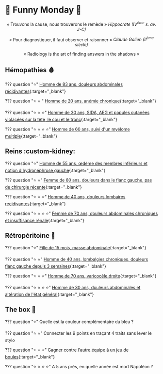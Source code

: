 # :tada: Funny Monday :partying_face:

<p style="text-align: center">« Trouvons la cause, nous trouverons le remède » <i>Hippocrate (IV<sup>ème</sup> s. av. J-C)</i></p>

<p style="text-align: center">« Pour diagnostiquer, il faut observer et raisonner » <i>Claude Galien (II<sup>ème</sup> siècle)</i></p>

<p style="text-align: center">« Radiology is the art of finding answers in the shadows »</p>


## Hémopathies :drop_of_blood:

??? question ":star:"
    [Homme de 83 ans, douleurs abdominales récidivantes](https://radiopaedia.org/cases/41299/studies/44119?lang=gb){:target="_blank"}

??? question ":star: :star: "
    [Homme de 20 ans, anémie chronique](https://radiopaedia.org/cases/36625/studies/38190?lang=gb){:target="_blank"}

??? question ":star: :star: :star:"
    [Homme de 30 ans, SIDA, AEG et papules cutanées violacées sur la tête, le cou et le tronc](https://radiopaedia.org/cases/85247/studies/100811?lang=gb){:target="_blank"}

??? question ":star: :star: :star: :star:"
    [Homme de 60 ans, suivi d'un myélome multiple](https://radiopaedia.org/cases/76178/studies/87715){:target="_blank"}


## Reins :custom-kidney:

??? question ":star:"
    [Homme de 55 ans, œdème des membres inférieurs et notion d'hydronéphrose gauche](https://radiopaedia.org/cases/185046/studies/147370){:target="_blank"}

??? question ":star: :star:"
    [Femme de 60 ans, douleurs dans le flanc gauche, pas de chirurgie récente](https://radiopaedia.org/play/54/entry/238641/case/58550/studies/65713?lang=gb){:target="_blank"}

??? question ":star: :star: :star:"
    [Homme de 40 ans, douleurs lombaires récidivantes](https://radiopaedia.org/cases/71488/studies/81833?lang=gb){:target="_blank"}

??? question ":star: :star: :star: :star:"
    [Femme de 70 ans, douleurs abdominales chroniques et insuffisance rénale](https://radiopaedia.org/play/54/entry/603/case/9931/studies/10496?lang=gb){:target="_blank"}


## Rétropéritoine :microscope:

??? question ":star:"
    [Fille de 15 mois, masse abdominale](https://radiopaedia.org/cases/9961/studies/10522){:target="_blank"}

??? question ":star: :star:"
    [Homme de 40 ans, lombalgies chroniques, douleurs flanc gauche depuis 3 semaines](https://radiopaedia.org/cases/151931/studies/126020?lang=gb){:target="_blank"}

??? question ":star: :star: :star:"
    [Homme de 70 ans, varicocèle droite](https://radiopaedia.org/cases/49173/studies/54277?lang=gb){:target="_blank"}

??? question ":star: :star: :star: :star:"
    [Homme de 30 ans, douleurs abdominales et altération de l'état général](https://radiopaedia.org/cases/72763/studies/83391?lang=gb){:target="_blank"}


## The box :gift:

??? question ":star:"
    Quelle est la couleur complémentaire du bleu ?

??? question ":star: :star:"
    Connecter les 9 points en traçant 4 traits sans lever le stylo

??? question ":star: :star: :star:"
    [Gagner contre l'autre équipe à un jeu de boules](https://doodles.google/doodle/celebrating-petanque/){:target="_blank"}

??? question ":star: :star: :star: :star:"
    A 5 ans près, en quelle année est mort Napoléon ?